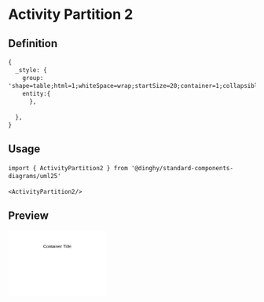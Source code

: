# Activity Partition 2

## Definition

```
{
  _style: {
    group: 'shape=table;html=1;whiteSpace=wrap;startSize=20;container=1;collapsible=0;childLayout=tableLayout;fillColor=none;swimlaneFillColor=#ffffff;strokeColor=none;',
    entity:{
      },
    
  },
}
```

## Usage

```
import { ActivityPartition2 } from '@dinghy/standard-components-diagrams/uml25'

<ActivityPartition2/>
```

## Preview

<img src="./activity-partition-2.png" width="200"/>
